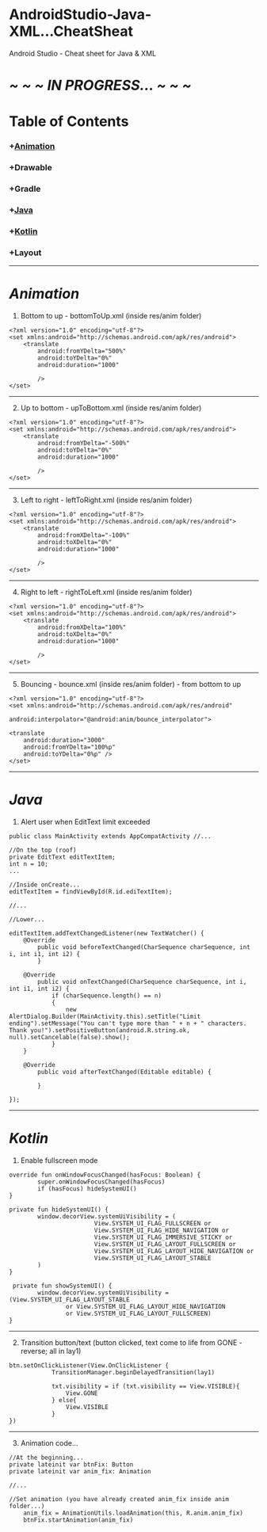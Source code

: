 # AndroidStudio-Java-XML...CheatSheat
Android Studio - Cheat sheet for Java &amp; XML
# <em>~ ~ ~ IN PROGRESS... ~ ~ ~</em> #
# Table of Contents

### +[Animation](#animation-1)  
### +Drawable
### +Gradle
### +[Java](#java-1)
### +[Kotlin](#kotlin-1)
### +Layout

***
# <a href="animation"></a><em>Animation</em>   
1) Bottom to up - bottomToUp.xml (inside res/anim folder)  
````
<?xml version="1.0" encoding="utf-8"?>
<set xmlns:android="http://schemas.android.com/apk/res/android">
    <translate
        android:fromYDelta="500%"
        android:toYDelta="0%"
        android:duration="1000"

        />
</set>
```` 
***
2) Up to bottom - upToBottom.xml (inside res/anim folder)
````
<?xml version="1.0" encoding="utf-8"?>
<set xmlns:android="http://schemas.android.com/apk/res/android">
    <translate
        android:fromYDelta="-500%"
        android:toYDelta="0%"
        android:duration="1000"

        />
</set>
````
***
3) Left to right - leftToRight.xml (inside res/anim folder)
````
<?xml version="1.0" encoding="utf-8"?>
<set xmlns:android="http://schemas.android.com/apk/res/android">
    <translate
        android:fromXDelta="-100%"
        android:toXDelta="0%"
        android:duration="1000"

        />
</set>
````
***
4) Right to left - rightToLeft.xml (inside res/anim folder)
````
<?xml version="1.0" encoding="utf-8"?>
<set xmlns:android="http://schemas.android.com/apk/res/android">
    <translate
        android:fromXDelta="100%"
        android:toXDelta="0%"
        android:duration="1000"

        />
</set>
````
***
5) Bouncing - bounce.xml (inside res/anim folder) - from bottom to up
````
<?xml version="1.0" encoding="utf-8"?>
<set xmlns:android="http://schemas.android.com/apk/res/android"

android:interpolator="@android:anim/bounce_interpolator">

<translate
    android:duration="3000"
    android:fromYDelta="100%p"
    android:toYDelta="0%p" />
</set>
````

***
# <a href="java"></a><em>Java</em>
1) Alert user when EditText limit exceeded
```
public class MainActivity extends AppCompatActivity //...

//On the top (roof)
private EditText editTextItem;
int n = 10;
...

//Inside onCreate...
editTextItem = findViewById(R.id.ediTextItem);

//...

//Lower...

editTextItem.addTextChangedListener(new TextWatcher() {
    @Override
        public void beforeTextChanged(CharSequence charSequence, int i, int i1, int i2) {
        }

    @Override
        public void onTextChanged(CharSequence charSequence, int i, int i1, int i2) {
            if (charSequence.length() == n)
            {
                new AlertDialog.Builder(MainActivity.this).setTitle("Limit ending").setMessage("You can't type more than " + n + " characters. Thank you!").setPositiveButton(android.R.string.ok, null).setCancelable(false).show();
            }
    }
    
    @Override
        public void afterTextChanged(Editable editable) {

        }

});
```

***
# <a href="kotlin"></a><em>Kotlin</em>   
1) Enable fullscreen mode
```
override fun onWindowFocusChanged(hasFocus: Boolean) {
        super.onWindowFocusChanged(hasFocus)
        if (hasFocus) hideSystemUI()
}

private fun hideSystemUI() {
        window.decorView.systemUiVisibility = (
                        View.SYSTEM_UI_FLAG_FULLSCREEN or
                        View.SYSTEM_UI_FLAG_HIDE_NAVIGATION or
                        View.SYSTEM_UI_FLAG_IMMERSIVE_STICKY or
                        View.SYSTEM_UI_FLAG_LAYOUT_FULLSCREEN or
                        View.SYSTEM_UI_FLAG_LAYOUT_HIDE_NAVIGATION or
                        View.SYSTEM_UI_FLAG_LAYOUT_STABLE
        )
}

 private fun showSystemUI() {
        window.decorView.systemUiVisibility = (View.SYSTEM_UI_FLAG_LAYOUT_STABLE
                or View.SYSTEM_UI_FLAG_LAYOUT_HIDE_NAVIGATION
                or View.SYSTEM_UI_FLAG_LAYOUT_FULLSCREEN)
}
```
***
2) Transition button/text (button clicked, text come to life from GONE - reverse; all in lay1)
```
btn.setOnClickListener(View.OnClickListener {
            TransitionManager.beginDelayedTransition(lay1)

            txt.visibility = if (txt.visibility == View.VISIBLE){
                View.GONE
            } else{
                View.VISIBLE
            }
})
```
***
3) Animation code... 
```
//At the beginning...
private lateinit var btnFix: Button
private lateinit var anim_fix: Animation

//...

//Set animation (you have already created anim_fix inside anim folder...)
    anim_fix = AnimationUtils.loadAnimation(this, R.anim.anim_fix)
    btnFix.startAnimation(anim_fix)
